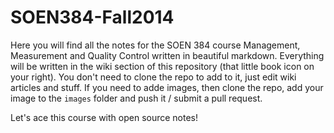 SOEN384-Fall2014
================

Here you will find all the notes for the SOEN 384 course Management, Measurement and Quality Control written in beautiful markdown. Everything will be written in the wiki section of this repository (that little book icon on your right). You don't need to clone the repo to add to it, just edit wiki articles and stuff. If you need to adde images, then clone the repo, add your image to the `images` folder and push it / submit a pull request.

Let's ace this course with open source notes!
